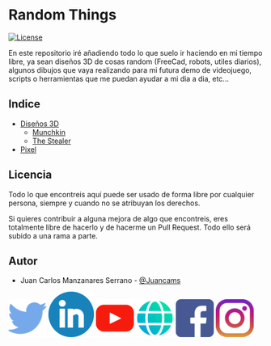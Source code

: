 # Random Things

[![License](https://img.shields.io/badge/License-Apache%202.0-blue.svg)](https://opensource.org/licenses/Apache-2.0)

En este repositorio iré añadiendo todo lo que suelo ir haciendo en mi tiempo libre, ya sean diseños 3D de cosas random (FreeCad, robots, utiles diarios), algunos dibujos que vaya realizando para mi futura demo de videojuego, scripts o herramientas que me puedan ayudar a mi dia a dia, etc...

## Indice

* [Diseños 3D](https://github.com/Juancams/RandomThings/tree/main/3D)
  * [Munchkin](https://github.com/Juancams/RandomThings/tree/main/3D/munchkin)
  * [The Stealer](https://github.com/Juancams/RandomThings/tree/main/3D/stealer)
* [Pixel](https://github.com/Juancams/RandomThings/tree/main/pixel)

## Licencia
Todo lo que encontreis aquí puede ser usado de forma libre por cualquier persona, siempre y cuando no se atribuyan los derechos. 

Si quieres contribuir a alguna mejora de algo que encontreis, eres totalmente libre de hacerlo y de hacerme un Pull Request. Todo ello será subido a una rama a parte.

## Autor

* Juan Carlos Manzanares Serrano - [@Juancams](https://github.com/Juancams)

[![Watch the video](https://github.com/Juancams/RandomThings/blob/main/media/rrss/twitter.png)](https://twitter.com/Juancams98)
[![Watch the video](https://github.com/Juancams/RandomThings/blob/main/media/rrss/linkdn.png)](https://www.linkedin.com/in/juancams/)
[![Watch the video](https://github.com/Juancams/RandomThings/blob/main/media/rrss/youtube.png)](https://www.youtube.com/channel/UCHaEDC482IjA6KO6RxA7qhg/featured)
[![Watch the video](https://github.com/Juancams/RandomThings/blob/main/media/rrss/web.png)](https://juancams.github.io)
[![Watch the video](https://github.com/Juancams/RandomThings/blob/main/media/rrss/facebook.png)](https://www.linkedin.com/in/juancams/)
[![Watch the video](https://github.com/Juancams/RandomThings/blob/main/media/rrss/instagram.png)](https://www.instagram.com/Juancams98/)
